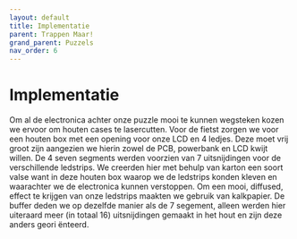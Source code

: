 ```yaml
---
layout: default
title: Implementatie
parent: Trappen Maar!
grand_parent: Puzzels
nav_order: 6
---
```

# Implementatie
Om al de electronica achter onze puzzle mooi te kunnen wegsteken kozen we ervoor om houten cases te
lasercutten.
Voor de fietst zorgen we voor een houten box met een opening voor onze LCD en 4 ledjes. Deze moet vrij
groot zijn aangezien we hierin zowel de PCB, powerbank en LCD kwijt willen.
De 4 seven segments werden voorzien van 7 uitsnijdingen voor de verschillende ledstrips. We creerden hier
met behulp van karton een soort valse want in deze houten box waarop we de ledstrips konden kleven en
waarachter we de electronica kunnen verstoppen. Om een mooi, diffused, effect te krijgen van onze ledstrips
maakten we gebruik van kalkpapier.
De buffer deden we op dezelfde manier als de 7 segement, alleen werden hier uiteraard meer (in totaal 16)
uitsnijdingen gemaakt in het hout en zijn deze anders geori ̈enteerd.